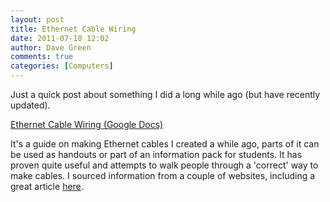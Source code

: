 ```yaml
---
layout: post
title: Ethernet Cable Wiring
date: 2011-07-18 12:02
author: Dave Green
comments: true
categories: [Computers]
---
```

Just a quick post about something I did a long while ago (but have recently updated).

<a title="Ethernet Cable Wiring" href="https://docs.google.com/document/d/1twfE5i6lyh8TLbdw4ywCzCR6csVA6JnGhQc96gRMep8/edit?hl=en_GB" target="_blank">Ethernet Cable Wiring (Google Docs)</a>

It's a guide on making Ethernet cables I created a while ago, parts of it can be used as handouts or part of an information pack for students. It has proven quite useful and attempts to walk people through a 'correct' way to make cables. I sourced information from a couple of websites, including a great article [here](http://www.ertyu.org/steven_nikkel/ethernetcables.html).
